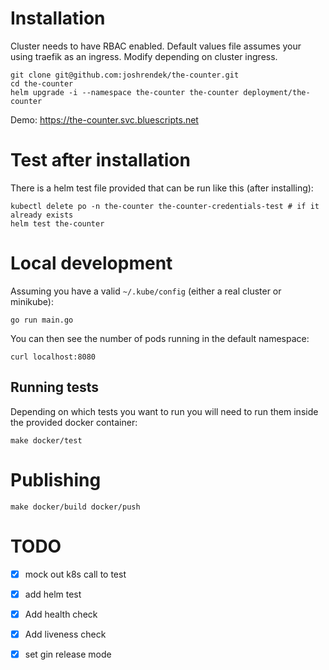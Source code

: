 # Installation

Cluster needs to have RBAC enabled. Default values file assumes your using traefik as an ingress. 
Modify depending on cluster ingress.

```
git clone git@github.com:joshrendek/the-counter.git
cd the-counter
helm upgrade -i --namespace the-counter the-counter deployment/the-counter
```

Demo: https://the-counter.svc.bluescripts.net

# Test after installation

There is a helm test file provided that can be run like this (after installing):

```
kubectl delete po -n the-counter the-counter-credentials-test # if it already exists
helm test the-counter
```

# Local development

Assuming you have a valid `~/.kube/config` (either a real cluster or minikube):

```
go run main.go
```

You can then see the number of pods running in the default namespace:

```
curl localhost:8080
```

## Running tests

Depending on which tests you want to run you will need to run them inside the provided docker container:

``` 
make docker/test
```

# Publishing

```
make docker/build docker/push
```

# TODO
* [x] mock out k8s call to test
* [x] add helm test
* [x] Add health check
* [x] Add liveness check
* [x] set gin release mode


